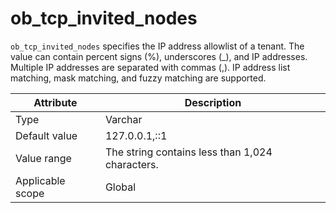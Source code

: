 # ob_tcp_invited_nodes

`ob_tcp_invited_nodes` specifies the IP address allowlist of a tenant. The value can contain percent signs (%), underscores (_), and IP addresses. Multiple IP addresses are separated with commas (,). IP address list matching, mask matching, and fuzzy matching are supported.

| **Attribute** | **Description** |
|--------|---------------|
| Type | Varchar |
| Default value | 127.0.0.1,::1 |
| Value range | The string contains less than 1,024 characters. |
| Applicable scope | Global |

